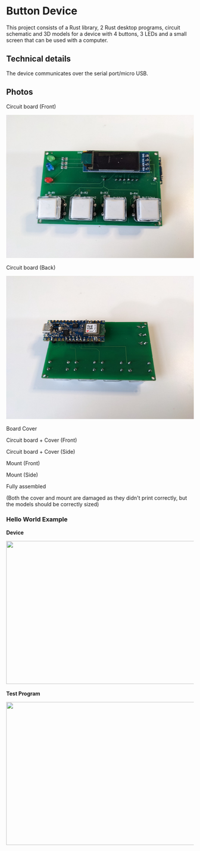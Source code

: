 # Button Device

This project consists of a Rust library, 2 Rust desktop programs, circuit schematic and 3D models for a device with 4 buttons, 3 LEDs and a small screen that can be used with a computer.

## Technical details

The device communicates over the serial port/micro USB.

## Photos

Circuit board (Front)

[<img src="media/circuit_board_front.jpg" width="512" height="384">](https://raw.githubusercontent.com/raybritton/button_device/master/media/circuit_board_front.jpg)

Circuit board (Back)

[<img src="media/circuit_board_back.jpg" width="512" height="384">](https://raw.githubusercontent.com/raybritton/button_device/master/media/circuit_board_back.jpg)

Board Cover

Circuit board + Cover (Front)

Circuit board + Cover (Side)

Mount (Front)

Mount (Side)

Fully assembled

(Both the cover and mount are damaged as they didn't print correctly, but the models should be correctly sized)

### Hello World Example 

**Device**

[<img src="media/demo_hw.jpg" width="512" height="384">](https://raw.githubusercontent.com/raybritton/button_device/master/media/demo_hw.jpg)

**Test Program**

[<img src="media/ss_hw.jpg" width="512" height="384">](https://raw.githubusercontent.com/raybritton/button_device/master/media/ss_hw.jpg)

